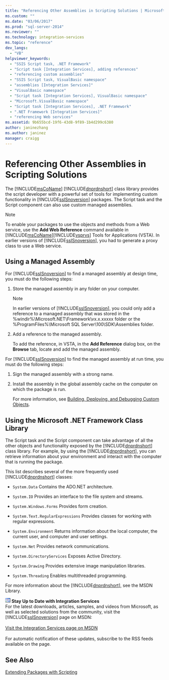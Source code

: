 ```yaml
---
title: "Referencing Other Assemblies in Scripting Solutions | Microsoft Docs"
ms.custom: ""
ms.date: "03/06/2017"
ms.prod: "sql-server-2014"
ms.reviewer: ""
ms.technology: integration-services
ms.topic: "reference"
dev_langs: 
  - "VB"
helpviewer_keywords: 
  - "SSIS Script task, .NET Framework"
  - "Script task [Integration Services], adding references"
  - "referencing custom assemblies"
  - "SSIS Script task, VisualBasic namespace"
  - "assemblies [Integration Services]"
  - "VisualBasic namespace"
  - "Script task [Integration Services], VisualBasic namespace"
  - "Microsoft.VisualBasic namespace"
  - "Script task [Integration Services], .NET Framework"
  - ".NET Framework [Integration Services]"
  - "referencing Web services"
ms.assetid: 9b655bcd-19f6-43d8-9f89-1b4d299c6380
author: janinezhang
ms.author: janinez
manager: craigg
---
```

# Referencing Other Assemblies in Scripting Solutions
  The [!INCLUDE[msCoName](../../includes/msconame-md.md)] [!INCLUDE[dnprdnshort](../../includes/dnprdnshort-md.md)] class library provides the script developer with a powerful set of tools for implementing custom functionality in [!INCLUDE[ssISnoversion](../../includes/ssisnoversion-md.md)] packages. The Script task and the Script component can also use custom managed assemblies.  
  
> [!NOTE]  
>  To enable your packages to use the objects and methods from a Web service, use the **Add Web Reference** command available in [!INCLUDE[msCoName](../../includes/msconame-md.md)][!INCLUDE[vsprvs](../../includes/vsprvs-md.md)] Tools for Applications (VSTA). In earlier versions of [!INCLUDE[ssISnoversion](../../includes/ssisnoversion-md.md)], you had to generate a proxy class to use a Web service.  
  
## Using a Managed Assembly  
 For [!INCLUDE[ssISnoversion](../../includes/ssisnoversion-md.md)] to find a managed assembly at design time, you must do the following steps:  
  
1.  Store the managed assembly in any folder on your computer.  
  
    > [!NOTE]  
    >  In earlier versions of [!INCLUDE[ssISnoversion](../../includes/ssisnoversion-md.md)], you could only add a reference to a managed assembly that was stored in the %windir%\Microsoft.NET\Framework\vx.x.xxxxx folder or the %ProgramFiles%\Microsoft SQL Server\100\SDK\Assemblies folder.  
  
2.  Add a reference to the managed assembly.  
  
     To add the reference, in VSTA, in the **Add Reference** dialog box, on the **Browse** tab, locate and add the managed assembly.  
  
 For [!INCLUDE[ssISnoversion](../../includes/ssisnoversion-md.md)] to find the managed assembly at run time, you must do the following steps:  
  
1.  Sign the managed assembly with a strong name.  
  
2.  Install the assembly in the global assembly cache on the computer on which the package is run.  
  
     For more information, see [Building, Deploying, and Debugging Custom Objects](../extending-packages-custom-objects/building-deploying-and-debugging-custom-objects.md).  
  
## Using the Microsoft .NET Framework Class Library  
 The Script task and the Script component can take advantage of all the other objects and functionality exposed by the [!INCLUDE[dnprdnshort](../../includes/dnprdnshort-md.md)] class library. For example, by using the [!INCLUDE[dnprdnshort](../../includes/dnprdnshort-md.md)], you can retrieve information about your environment and interact with the computer that is running the package.  
  
 This list describes several of the more frequently used [!INCLUDE[dnprdnshort](../../includes/dnprdnshort-md.md)] classes:  
  
-   `System.Data` Contains the ADO.NET architecture.  
  
-   `System.IO` Provides an interface to the file system and streams.  
  
-   `System.Windows.Forms` Provides form creation.  
  
-   `System.Text.RegularExpressions` Provides classes for working with regular expressions.  
  
-   `System.Environment` Returns information about the local computer, the current user, and computer and user settings.  
  
-   `System.Net` Provides network communications.  
  
-   `System.DirectoryServices` Exposes Active Directory.  
  
-   `System.Drawing` Provides extensive image manipulation libraries.  
  
-   `System.Threading` Enables multithreaded programming.  
  
 For more information about the [!INCLUDE[dnprdnshort](../../includes/dnprdnshort-md.md)], see the MSDN Library.  
  
![Integration Services icon (small)](../media/dts-16.gif "Integration Services icon (small)")  **Stay Up to Date with Integration Services**<br /> For the latest downloads, articles, samples, and videos from Microsoft, as well as selected solutions from the community, visit the [!INCLUDE[ssISnoversion](../../includes/ssisnoversion-md.md)] page on MSDN:<br /><br /> [Visit the Integration Services page on MSDN](https://go.microsoft.com/fwlink/?LinkId=136655)<br /><br /> For automatic notification of these updates, subscribe to the RSS feeds available on the page.  
  
## See Also  
 [Extending Packages with Scripting](extending-packages-with-scripting.md)  
  
  
